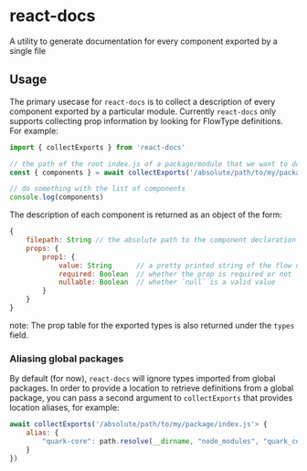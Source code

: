 # react-docs
A utility to generate documentation for every component exported by a single file

## Usage

The primary usecase for `react-docs` is to collect a description of every component
exported by a particular module. Currently `react-docs` only supports collecting prop 
information by looking for FlowType definitions. For example:

```javascript
import { collectExports } from 'react-docs'

// the path of the root index.js of a package/module that we want to document
const { components } = await collectExports('/absolute/path/to/my/package/index.js')

// do something with the list of components
console.log(components)
```

The description of each component is returned as an object of the form:
```javascript
{
    filepath: String // the absolute path to the component declaration
    props: {
        prop1: {
            value: String      // a pretty printed string of the flow definition
            required: Boolean  // whether the prop is required or not
            nullable: Boolean  // whether `null` is a valid value
        }
    }
}
```

note: The prop table for the exported types is also returned under the `types` field.


### Aliasing global packages

By default (for now), `react-docs` will ignore types imported from global packages. In order to provide 
a location to retrieve definitions from a global package, you can pass a second argument to `collectExports`
that provides location aliases, for example:

```javascript
await collectExports('/absolute/path/to/my/package/index.js'> {
    alias: {
        "quark-core": path.resolve(__dirname, "node_modules", "quark_core", "src", "index.js")
    }
})
```
